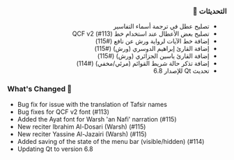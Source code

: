 <div dir='rtl'>

### التحديثات 💭

- تصليح عطل في ترجمة أسماء التفاسير
- تصليح بعض الأعطال عند استخدام خط QCF v2 (#113)
- إضافة خط الآيات لرواية ورش عن نافع (#115)
- إضافة القارئ إبراهيم الدوسري (ورش) (#115)
- إضافة القارئ ياسين الجزائري (ورش) (#115)
- إضافة تذكر حالة شريط القوائم (مرئي/مخفي) (#114)
- تحديث Qt للإصدار 6.8

</div>

### What's Changed 💭

- Bug fix for issue with the translation of Tafsir names
- Bug fixes for QCF v2 font (#113)
- Added the Ayat font for Warsh 'an Nafi' narration (#115)
- New reciter Ibrahim Al-Dosari (Warsh) (#115)
- New reciter Yassine Al-Jazairi (Warsh) (#115)
- Added saving of the state of the menu bar (visible/hidden) (#114)
- Updating Qt to version 6.8